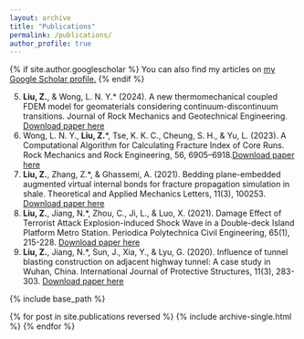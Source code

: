 ```yaml
---
layout: archive
title: "Publications"
permalink: /publications/
author_profile: true
---
```


{% if site.author.googlescholar %}
  You can also find my articles on <u><a href="{{site.author.googlescholar}}">my Google Scholar profile</a>.</u>
{% endif %}


5. **Liu, Z.**, & Wong, L. N. Y.* (2024). A new thermomechanical coupled FDEM model for geomaterials considering continuum-discontinuum transitions. Journal of Rock Mechanics and Geotechnical Engineering. [Download paper here](https://doi.org/10.1016/j.jrmge.2023.12.005)
4. Wong, L. N. Y., **Liu, Z.***, Tse, K. K. C., Cheung, S. H., & Yu, L. (2023). A Computational Algorithm for Calculating Fracture Index of Core Runs. Rock Mechanics and Rock Engineering, 56, 6905–6918.[Download paper here](https://doi.org/10.1007/s00603-023-03422-z)
3. **Liu, Z.**, Zhang, Z.*, & Ghassemi, A. (2021). Bedding plane-embedded augmented virtual internal bonds for fracture propagation simulation in shale. Theoretical and Applied Mechanics Letters, 11(3), 100253. [Download paper here](https://doi.org/10.1016/j.taml.2021.100253)
2. **Liu, Z.**, Jiang, N.*, Zhou, C., Ji, L., & Luo, X. (2021). Damage Effect of Terrorist Attack Explosion-induced Shock Wave in a Double-deck Island Platform Metro Station. Periodica Polytechnica Civil Engineering, 65(1), 215-228. [Download paper here](https://doi.org/10.3311/PPci.16929)
1. **Liu, Z.**, Jiang, N.*, Sun, J., Xia, Y., & Lyu, G. (2020). Influence of tunnel blasting construction on adjacent highway tunnel: A case study in Wuhan, China. International Journal of Protective Structures, 11(3), 283-303. [Download paper here](https://doi.org/10.1177/2041419619888936)


{% include base_path %}

{% for post in site.publications reversed %}
  {% include archive-single.html %}
{% endfor %}


